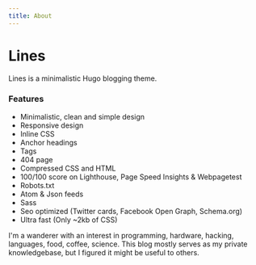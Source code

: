 ```yaml
---
title: About
---
```


# Lines

Lines is a minimalistic Hugo blogging theme.

### Features

- Minimalistic, clean and simple design
- Responsive design
- Inline CSS
- Anchor headings
- Tags
- 404 page
- Compressed CSS and HTML
- 100/100 score on Lighthouse, Page Speed Insights & Webpagetest
- Robots.txt
- Atom & Json feeds
- Sass
- Seo optimized (Twitter cards, Facebook Open Graph, Schema.org)
- Ultra fast (Only ~2kb of CSS)

I'm a wanderer with an interest in programming, hardware, hacking, languages, food, coffee, science. This blog mostly serves as my private knowledgebase, but I figured it might be useful to others.
